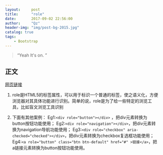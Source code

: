 ```yaml
---
layout:     post
title:      "role"
date:       2017-09-02 22:56:00
author:     "Qz"
header-img: "img/post-bg-2015.jpg"
catalog: true
tags:
    - Bootstrap
---
```


> “Yeah It's on. ”


## 正文
[网页链接](http://blog.csdn.net/d295968572/article/details/56670548)

1. role是HTML5的标签属性，可以用于标识一个普通的标签，使之语义化，方便浏览器对其具体功能进行识别。简单的说，role是为了给一些特定的浏览工具，比如盲文浏览工具识别

2. 下面有其他案例：
Eg1:`<div role="button"></div>` ，把div元素转换为button按钮功能使用；
Eg2:`<div role="navigation"></div>`，把div元素转换为navigation导航功能使用；
Eg3:`<div role="checkbox" aria-checked="checked"></div>`，把div元素转换为checkbox复选框功能使用；
Eg4:`<a role="button" class="btn btn-default" href="#" >链接</a>`，把a链接元素转换为button按钮功能使用。